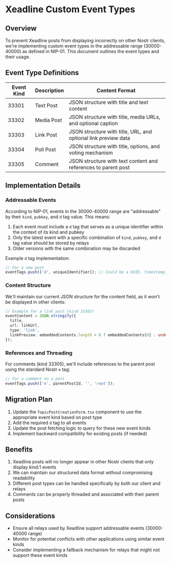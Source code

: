 # Xeadline Custom Event Types

## Overview

To prevent Xeadline posts from displaying incorrectly on other Nostr clients, we're implementing custom event types in the addressable range (30000-40000) as defined in NIP-01. This document outlines the event types and their usage.

## Event Type Definitions

| Event Kind | Description | Content Format |
|------------|-------------|----------------|
| 33301 | Text Post | JSON structure with title and text content |
| 33302 | Media Post | JSON structure with title, media URLs, and optional caption |
| 33303 | Link Post | JSON structure with title, URL, and optional link preview data |
| 33304 | Poll Post | JSON structure with title, options, and voting mechanism |
| 33305 | Comment | JSON structure with text content and references to parent post |

## Implementation Details

### Addressable Events

According to NIP-01, events in the 30000-40000 range are "addressable" by their `kind`, `pubkey`, and `d` tag value. This means:

1. Each event must include a `d` tag that serves as a unique identifier within the context of its kind and pubkey
2. Only the latest event with a specific combination of `kind`, `pubkey`, and `d` tag value should be stored by relays
3. Older versions with the same combination may be discarded

Example `d` tag implementation:
```typescript
// For a new post
eventTags.push(['d', uniqueIdentifier]); // Could be a UUID, timestamp, or other unique value
```

### Content Structure

We'll maintain our current JSON structure for the content field, as it won't be displayed in other clients:

```typescript
// Example for a link post (kind 33303)
eventContent = JSON.stringify({
  title,
  url: linkUrl,
  type: 'link',
  linkPreview: embeddedContents.length > 0 ? embeddedContents[0] : undefined
});
```

### References and Threading

For comments (kind 33305), we'll include references to the parent post using the standard Nostr `e` tag:

```typescript
// For a comment on a post
eventTags.push(['e', parentPostId, '', 'root']);
```

## Migration Plan

1. Update the `TopicPostCreationForm.tsx` component to use the appropriate event kind based on post type
2. Add the required `d` tag to all events
3. Update the post fetching logic to query for these new event kinds
4. Implement backward compatibility for existing posts (if needed)

## Benefits

1. Xeadline posts will no longer appear in other Nostr clients that only display kind:1 events
2. We can maintain our structured data format without compromising readability
3. Different post types can be handled specifically by both our client and relays
4. Comments can be properly threaded and associated with their parent posts

## Considerations

- Ensure all relays used by Xeadline support addressable events (30000-40000 range)
- Monitor for potential conflicts with other applications using similar event kinds
- Consider implementing a fallback mechanism for relays that might not support these event kinds